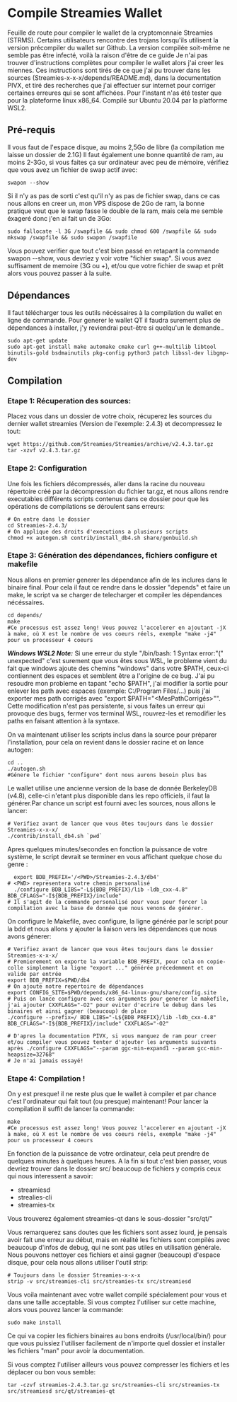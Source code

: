 # Compile Streamies Wallet
Feuille de route pour compiler le wallet de la cryptomonnaie Streamies (STRMS).
Certains utilisateurs rencontre des trojans lorsqu'ils utilisent la version précompiler du wallet sur Github. La version compilée soit-même ne semble pas être infecté, voilà la raison d'être de ce guide
Je n'ai pas trouver d'instructions complètes pour compiler  le wallet alors j'ai creer les miennes. Ces instructions sont tirés de ce que j'ai pu trouver dans les sources (Streamies-x-x-x/depends/README.md), dans la documentation PIVX, et tiré des recherches que j'ai effectuer sur internet pour corriger certaines erreures qui se sont affichées.
Pour l'instant n'as été tester que pour la plateforme linux x86_64. Compilé sur Ubuntu 20.04 par la platforme WSL2.

## Pré-requis
Il vous faut de l'espace disque, au moins 2,5Go de libre (la compilation me laisse un dossier de 2.1G)
Il faut également une bonne quantité de ram, au moins 2-3Go, si vous faites ça sur ordinateur avec peu de mémoire, vérifiez que vous avez un fichier de swap actif avec:
```
swapon --show
```
Si il n'y as pas de sorti c'est qu'il n'y as pas de fichier swap, dans ce cas nous allons en creer un, mon VPS dispose de 2Go de ram, la bonne pratique veut que le swap fasse le double de la ram, mais cela me semble éxageré donc j'en ai fait un de 3Go:
```
sudo fallocate -l 3G /swapfile && sudo chmod 600 /swapfile && sudo mkswap /swapfile && sudo swapon /swapfile
```
Vous pouvez verifier que tout c'est bien passé en retapant la commande swapon --show, vous devriez y voir votre "fichier swap".
Si vous avez suffisament de memoire (3G ou +), et/ou que votre fichier de swap et prêt alors vous pouvez passer à la suite.

## Dépendances
Il faut télécharger tous les outils nécéssaires à la compilation du wallet en ligne de commande. Pour generer le wallet QT il faudra surement plus de dépendances à installer, j'y reviendrai peut-être si quelqu'un le demande..

```
sudo apt-get update
sudo apt-get install make automake cmake curl g++-multilib libtool binutils-gold bsdmainutils pkg-config python3 patch libssl-dev libgmp-dev
```

## Compilation
### Etape 1: Récuperation des sources:
Placez vous dans un dossier de votre choix, récuperez les sources du dernier wallet streamies (Version de l'exemple: 2.4.3) et decompressez le tout:

```
wget https://github.com/Streamies/Streamies/archive/v2.4.3.tar.gz
tar -xzvf v2.4.3.tar.gz
```

### Etape 2: Configuration
Une fois les fichiers décompressés, aller dans la racine du nouveau répertoire créé par la décompression du fichier tar.gz, et nous allons rendre executables différents scripts contenus dans ce dossier pour que les opérations de compilations se déroulent sans erreurs:

```
# On entre dans le dossier
cd Streamies-2.4.3/
# On applique des droits d'executions a plusieurs scripts
chmod +x autogen.sh contrib/install_db4.sh share/genbuild.sh
```

### Etape 3: Génération des dépendances, fichiers configure et makefile
Nous allons en premier generer les dépendance afin de les inclures dans le binaire final.
Pour cela il faut ce rendre dans le dossier "depends" et faire un make, le script va se charger de telecharger et compiler les dépendances nécéssaires.
```
cd depends/
make
#Ce processus est assez long! Vous pouvez l'accelerer en ajoutant -jX à make, où X est le nombre de vos coeurs réels, exemple "make -j4" pour un processeur 4 coeurs
```
***Windows WSL2 Note:*** Si une erreur du style "/bin/bash: 1 Syntax error:"(" unexpected" c'est surement que vous êtes sous WSL, le probleme vient du fait que windows ajoute des chemins "windows" dans votre $PATH, ceux-ci contiennent des espaces et semblent être a l'origine de ce bug. J'ai pu resoudre mon probleme en tapant "echo $PATH", j'ai modifier la sortie pour enlever les path avec espaces (exemple: C:/Program Files/...) puis j'ai exporter mes path corrigés avec "export $PATH="<MesPathCorrigés>"". Cette modification n'est pas persistente, si vous faites un erreur qui provoque des bugs, fermer vos terminal WSL, rouvrez-les et remodifier les paths en faisant attention à la syntaxe.

On va maintenant utiliser les scripts inclus dans la source pour préparer l'installation, pour cela on revient dans le dossier racine et on lance autogen:
```
cd ..
./autogen.sh
#Génere le fichier "configure" dont nous aurons besoin plus bas
```
Le wallet utilise une ancienne version de la base de donnée BerkeleyDB (v4.8), celle-ci n'etant plus disponible dans les repo officiels, il faut la générer.Par chance un script est fourni avec les sources, nous allons le lancer:
```
# Verifiez avant de lancer que vous êtes toujours dans le dossier Streamies-x-x-x/
./contrib/install_db4.sh `pwd`
```
Apres quelques minutes/secondes en fonction la puissance de votre système, le script devrait se terminer en vous affichant quelque chose du genre :
```
  export BDB_PREFIX='/<PWD>/Streamies-2.4.3/db4'
# <PWD> representera votre chemin personalisé
  ./configure BDB_LIBS="-L${BDB_PREFIX}/lib -ldb_cxx-4.8" BDB_CFLAGS="-I${BDB_PREFIX}/include"
# Il s'agit de la commande personalisé pour vous pour forcer la compilation avec la base de donnée que nous venons de générer.
```

On configure le Makefile, avec configure, la ligne générée par le script pour la bdd et nous allons y ajouter la liaison vers les dépendances que nous avons génerer:
```
# Verifiez avant de lancer que vous êtes toujours dans le dossier Streamies-x-x-x/
# Premierement on exporte la variable BDB_PREFIX, pour cela on copie-colle simplement la ligne "export ..." générée précedemment et on valide par entrée
export BDB_PREFIX=$PWD/db4
# On ajoute notre repertoire de dépendances
export CONFIG_SITE=$PWD/depends/x86_64-linux-gnu/share/config.site
# Puis on lance configure avec ces arguments pour generer le makefile, j'ai ajouter CXXFLAGS="-O2" pour eviter d'ecrire le debug dans les binaires et ainsi gagner (beaucoup) de place
./configure --prefix=/ BDB_LIBS="-L${BDB_PREFIX}/lib -ldb_cxx-4.8" BDB_CFLAGS="-I${BDB_PREFIX}/include" CXXFLAGS="-O2" 

# D'apres la documentation PIVX, si vous manquez de ram pour creer et/ou compiler vous pouvez tenter d'ajouter les arguments suivants après ./configure CXXFLAGS="--param ggc-min-expand1 --param gcc-min-heapsize=32768"
# Je n'ai jamais essayé! 
```

### Etape 4: Compilation !
On y est presque! il ne reste plus que le wallet à compiler et par chance c'est l'ordinateur qui fait tout (ou presque) maintenant!
Pour lancer la compilation il suffit de lancer la commande:
```
make
#Ce processus est assez long! Vous pouvez l'accelerer en ajoutant -jX à make, où X est le nombre de vos coeurs réels, exemple "make -j4" pour un processeur 4 coeurs
```
En fonction de la puissance de votre ordinateur, cela peut prendre de quelques minutes à quelques heures. A la fin si tout c'est bien passer, vous devriez trouver dans le dossier src/ beaucoup de fichiers y compris ceux qui nous interessent a savoir:
- streamiesd
- strealies-cli
- streamies-tx

Vous trouverez également streamies-qt dans le sous-dossier "src/qt/"

Vous remarquerez sans doutes que les fichiers sont assez lourd, je pensais avoir fait une erreur au début, mais en réalité les fichiers sont compilés avec beaucoup d'infos de debug, qui ne sont pas utiles en utilisation générale. Nous pouvons nettoyer ces fichiers et ainsi gagner (beaucoup) d'espace disque, pour cela nous allons utiliser l'outil strip:
```
# Toujours dans le dossier Streamies-x-x-x
strip -v src/streamies-cli src/streamies-tx src/streamiesd
```
Vous voila maintenant avec votre wallet compilé spécialement pour vous et dans une taille acceptable.
Si vous comptez l'utiliser sur cette machine, alors vous pouvez lancer la commande:
```
sudo make install
```
Ce qui va copier les fichiers binaires au bons endroits (/usr/local/bin/) pour que vous puissiez l'utiliser facilement de n'importe quel dossier et installer les fichiers "man" pour avoir la documentation.

Si vous comptez l'utiliser ailleurs vous pouvez compresser les fichiers et les déplacer ou bon vous semble:
```
tar -czvf streamies-2.4.3.tar.gz src/streamies-cli src/streamies-tx src/streamiesd src/qt/streamies-qt
```
